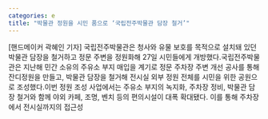 ```yaml
---
categories: e
title: "박물관 정원을 시민 품으로 ‘국립전주박물관 담장 철거’"
---
```

[핸드메이커 곽혜인 기자] 국립전주박물관은 청사와 유물 보호를 목적으로 설치돼 있던 박물관 담장을 철거하고 정문 주변을 정원화해 27일 시민들에게 개방했다.국립전주박물관은 지난해 민간 소유의 주유소 부지 매입을 계기로 정문 주차장 주변 개선 공사를 통해 잔디정원을 만들고, 박물관 담장을 철거해 전시실 외부 정원 전체를 시민을 위한 공원으로 조성했다.이번 정원 조성 사업에서는 주유소 부지의 녹지화, 주차장 정비, 박물관 담장 철거와 함께 야외 카페, 조명, 벤치 등의 편의시설이 대폭 확대됐다. 이를 통해 주차장에서 전시실까지의 접근성